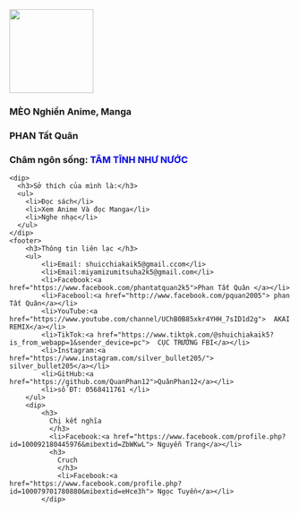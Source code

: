 <!DOCTYPE html>
<html lang="en">
  <head>
    <meta charset="UTF-8" />
    <meta name="viewport" content="width=device-width, initial-scale=1"/>
    <link rel="icon" href="https://github.com/settings/security-log"/>
    <title>Mèo Nghiền ANIME</title>
  </head>
  <body>
    <img
      width="150"
      src="https://i.pinimg.com/736x/8b/af/21/8baf21167d2ad8e2740b0218379efc77.jpg"  />
    <h3> MÈO Nghiền Anime, Manga </h3>
    <h3> PHAN Tất Quân</h3>
    <dip> 
        <h3>
           Châm ngôn sống: <font color="blue" > TÂM TĨNH NHƯ NƯỚC </font>
        </h3>
    </dip>

    <dip>
      <h3>Sở thích của mình là:</h3>
      <ul>
        <li>Đọc sách</li>
        <li>Xem Anime Và đọc Manga</li>
        <li>Nghe nhạc</li>
      </ul>
    </dip>
    <footer>
        <h3>Thông tin liên lạc </h3>
        <ul>
            <li>Email: shuicchiakaik5@gmail.ccom</li>
            <li>Email:miyamizumitsuha2k5@gmail.com</li>
            <li>Facebook:<a href="https://www.facebook.com/phantatquan2k5">Phan Tất Quân </a></li>
            <li>Facebool:<a href="http://www.facebook.com/pquan2005"> phan Tất Quân</a></li>
            <li>YouTube:<a href="https://www.youtube.com/channel/UChB0B85xkr4YHH_7sID1d2g">  AKAI REMIX</a></li>
            <li>TikTok:<a href="https://www.tiktok.com/@shuichiakaik5?is_from_webapp=1&sender_device=pc">  CỤC TRƯỞNG FBI</a></li>
            <li>Instagram:<a href="https://www.instagram.com/silver_bullet205/">   silver_bullet205</a></li>
            <li>GitHub:<a href="https://github.com/QuanPhan12">QuânPhan12</a></li>
            <li>số ĐT: 0568411761 </li>
        </ul>
        <dip>
            <h3>
              Chị kết nghĩa
              </h3>
              <li>Facebook:<a href="https://www.facebook.com/profile.php?id=100092180445976&mibextid=ZbWKwL"> Nguyễn Trang</a></li>
              <h3>
                Cruch
                </h3>
                <li>Facebook:<a href="https://www.facebook.com/profile.php?id=100079701780880&mibextid=eHce3h"> Ngọc Tuyền</a></li>
            </dip>   
  </body>
</html>
